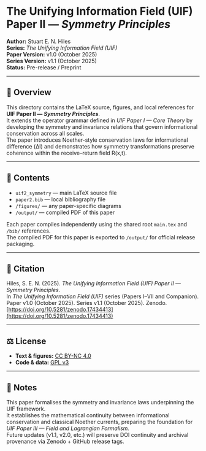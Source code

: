 # The Unifying Information Field (UIF) Paper II — *Symmetry Principles*

**Author:** Stuart E. N. Hiles  
**Series:** *The Unifying Information Field (UIF)*  
**Paper Version:** v1.0 (October 2025)  
**Series Version:** v1.1 (October 2025)  
**Status:** Pre-release / Preprint  

---

## 📄 Overview
This directory contains the LaTeX source, figures, and local references for **UIF Paper II — *Symmetry Principles***.  
It extends the operator grammar defined in *UIF Paper I — Core Theory* by developing the symmetry and invariance relations that govern informational conservation across all scales.  
The paper introduces Noether-style conservation laws for informational difference (ΔI) and demonstrates how symmetry transformations preserve coherence within the receive–return field R(x,t).

---

## 📂 Contents
- `uif2_symmetry` — main LaTeX source file  
- `paper2.bib` — local bibliography file  
- `/figures/` — any paper-specific diagrams  
- `/output/` — compiled PDF of this paper  

Each paper compiles independently using the shared root `main.tex` and `/bib/` references.  
The compiled PDF for this paper is exported to `/output/` for official release packaging.

---

## 🔖 Citation
Hiles, S. E. N. (2025). *The Unifying Information Field (UIF) Paper II — Symmetry Principles.*  
In *The Unifying Information Field (UIF)* series (Papers I–VII and Companion).  
Paper v1.0 (October 2025). Series v1.1 (October 2025). Zenodo.  
[https://doi.org/10.5281/zenodo.17434413](https://doi.org/10.5281/zenodo.17434413)

---

## ⚖️ License
- **Text & figures:** [CC BY-NC 4.0](https://creativecommons.org/licenses/by-nc/4.0/)  
- **Code & data:** [GPL v3](https://www.gnu.org/licenses/gpl-3.0.en.html)

---

## 🧠 Notes
This paper formalises the symmetry and invariance laws underpinning the UIF framework.  
It establishes the mathematical continuity between informational conservation and classical Noether currents, preparing the foundation for *UIF Paper III — Field and Lagrangian Formalism.*  
Future updates (v1.1, v2.0, etc.) will preserve DOI continuity and archival provenance via Zenodo + GitHub release tags.
